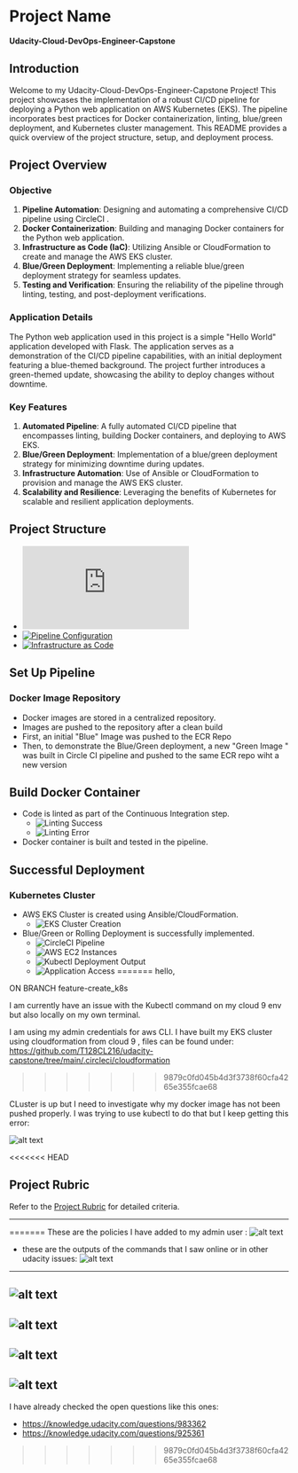 # Project Name

**Udacity-Cloud-DevOps-Engineer-Capstone**

## Introduction

Welcome to my Udacity-Cloud-DevOps-Engineer-Capstone Project! This project showcases the implementation of a robust CI/CD pipeline for deploying a Python web application on AWS Kubernetes (EKS). The pipeline incorporates best practices for Docker containerization, linting, blue/green deployment, and Kubernetes cluster management. This README provides a quick overview of the project structure, setup, and deployment process.

## Project Overview

### Objective
1. **Pipeline Automation**: Designing and automating a comprehensive CI/CD pipeline using CircleCI .
2. **Docker Containerization**: Building and managing Docker containers for the Python web application.
3. **Infrastructure as Code (IaC)**: Utilizing Ansible or CloudFormation to create and manage the AWS EKS cluster.
4. **Blue/Green Deployment**: Implementing a reliable blue/green deployment strategy for seamless updates.
5. **Testing and Verification**: Ensuring the reliability of the pipeline through linting, testing, and post-deployment verifications.

### Application Details

The Python web application used in this project is a simple "Hello World" application developed with Flask. The application serves as a demonstration of the CI/CD pipeline capabilities, with an initial deployment featuring a blue-themed background. The project further introduces a green-themed update, showcasing the ability to deploy changes without downtime.

### Key Features

1. **Automated Pipeline**: A fully automated CI/CD pipeline that encompasses linting, building Docker containers, and deploying to AWS EKS.
2. **Blue/Green Deployment**: Implementation of a blue/green deployment strategy for minimizing downtime during updates.
3. **Infrastructure Automation**: Use of Ansible or CloudFormation to provision and manage the AWS EKS cluster.
4. **Scalability and Resilience**: Leveraging the benefits of Kubernetes for scalable and resilient application deployments.

## Project Structure
- [![App](https://github.com/T128CL216/udacity-capstone/blob/main/app.py)](app.py)
- [![Pipeline Configuration](https://github.com/T128CL216/udacity-capstone/blob/a60775898d3777531cffe490c58645b7f6d5997b/.circleci/config.yml)](CircleCI)
- [![Infrastructure as Code](https://github.com/T128CL216/udacity-capstone/tree/main/k8s)](K8s)


## Set Up Pipeline

### Docker Image Repository

- Docker images are stored in a centralized repository.
- Images are pushed to the repository after a clean build
- First, an initial "Blue" Image was pushed to the ECR Repo
- Then, to demonstrate the Blue/Green deployment, a new "Green Image " was built in Circle CI pipeline and pushed to the same ECR repo wiht a new version
## Build Docker Container

- Code is linted as part of the Continuous Integration step.
  - ![Linting Success](https://github.com/T128CL216/udacity-capstone/blob/a60775898d3777531cffe490c58645b7f6d5997b/screenshots/06-LINT_SUCCESS.png)
  - ![Linting Error](https://github.com/T128CL216/udacity-capstone/blob/a60775898d3777531cffe490c58645b7f6d5997b/screenshots/05-LINT_ERROR.png)
- Docker container is built and tested in the pipeline.

## Successful Deployment

### Kubernetes Cluster

- AWS EKS Cluster is created using Ansible/CloudFormation.
  - ![EKS Cluster Creation](link-to-eks-cluster-screenshot.png)
- Blue/Green or Rolling Deployment is successfully implemented.
  - ![CircleCI Pipeline](link-to-circleci-pipeline-screenshot.png)
  - ![AWS EC2 Instances](link-to-ec2-instances-screenshot.png)
  - ![Kubectl Deployment Output](link-to-kubectl-output-screenshot.png)
  - ![Application Access](link-to-application-access-screenshot.png)
=======
hello, 

ON BRANCH feature-create_k8s

I am currently have an issue with the Kubectl command on my cloud 9 env but also locally on my own terminal. 

I am using my admin credentials for aws CLI. I have built my EKS cluster using cloudformation from cloud 9 , files can be found under: https://github.com/T128CL216/udacity-capstone/tree/main/.circleci/cloudformation
>>>>>>> 9879c0fd045b4d3f3738f60cfa4265e355fcae68

CLuster is up but I need to investigate why my docker image has not been pushed properly. I was trying to use kubectl to do that but I keep getting this error:

![alt text](https://github.com/T128CL216/udacity-capstone/blob/feature-create_k8s/screenshots/Screen%20Shot%202023-11-18%20at%202.24.33%20PM.png)

<<<<<<< HEAD
## Project Rubric

Refer to the [Project Rubric](link-to-rubric.md) for detailed criteria.

---
=======
These are the policies I have added to my admin user :
![alt text](https://github.com/T128CL216/udacity-capstone/blob/59aaba8d7273739c8496e412a84323f503bd2aef/screenshots/Screen%20Shot%202023-11-18%20at%201.50.16%20PM.png)

+ these are the outputs of the commands that I saw online or in other udacity issues:
  ![alt text](https://github.com/T128CL216/udacity-capstone/blob/feature-create_k8s/screenshots/Screen%20Shot%202023-11-18%20at%202.24.13%20PM.png)
----------------------------------------------------------
  ![alt text](https://github.com/T128CL216/udacity-capstone/blob/feature-create_k8s/screenshots/Screen%20Shot%202023-11-18%20at%202.25.19%20PM.png)
  ----------------------------------------------------------
  ![alt text](https://github.com/T128CL216/udacity-capstone/blob/feature-create_k8s/screenshots/Screen%20Shot%202023-11-18%20at%202.25.39%20PM.png)
  ----------------------------------------------------------
  ![alt text](https://github.com/T128CL216/udacity-capstone/blob/feature-create_k8s/screenshots/Screen%20Shot%202023-11-18%20at%202.31.29%20PM.png)
  ----------------------------------------------------------
  ![alt text](https://github.com/T128CL216/udacity-capstone/blob/feature-create_k8s/screenshots/Screen%20Shot%202023-11-18%20at%202.32.45%20PM.png)
  ----------------------------------------------------------
I have already checked the open questions like this ones:

- https://knowledge.udacity.com/questions/983362
- https://knowledge.udacity.com/questions/925361
>>>>>>> 9879c0fd045b4d3f3738f60cfa4265e355fcae68
